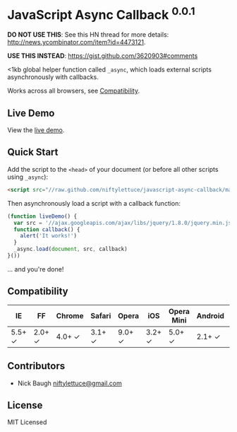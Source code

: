 
# JavaScript Async Callback <sup>0.0.1</sup>

**DO NOT USE THIS**: See this HN thread for more details: <http://news.ycombinator.com/item?id=4473121>.

**USE THIS INSTEAD**: <https://gist.github.com/3620903#comments>

&lt;1kb global helper function called `_async`, which loads external scripts asynchronously with callbacks.

Works across all browsers, see <a href="#compatibility">Compatibility</a>.

## Live Demo

View the <a href="http://niftylettuce.github.com/javascript-async-callback">live demo</a>.

## Quick Start

Add the script to the `<head>` of your document (or before all other scripts using `_async`):

```html
<script src="//raw.github.com/niftylettuce/javascript-async-callback/master/async.min.js"></script>
```

Then asynchronously load a script with a callback function:

```js
(function liveDemo() {
  var src = '//ajax.googleapis.com/ajax/libs/jquery/1.8.0/jquery.min.js'
  function callback() {
    alert('It works!')
  }
  _async.load(document, src, callback)
}())
```

... and you're done!

## Compatibility

<table>
<thead>
<th>IE</th>
<th>FF</th>
<th>Chrome</th>
<th>Safari</th>
<th>Opera</th>
<th>iOS</th>
<th>Opera Mini</th>
<th>Android</th>
<th>Blackberry</th>
<th>Opera Mobile</th>
<th>Chrome Android</th>
<th>Firefox Android</th>
</thead>
<tbody>
<tr>
<td>5.5+ &#x2713;</td>
<td>2.0+ &#x2713;</td>
<td>4.0+ &#x2713;</td>
<td>3.1+ &#x2713;</td>
<td>9.0+ &#x2713;</td>
<td>3.2+ &#x2713;</td>
<td>5.0+ &#x2713;</td>
<td>2.1+ &#x2713;</td>
<td>7.0+ &#x2713;</td>
<td>10.0+ &#x2713;</td>
<td>18.0+ &#x2713;</td>
<td>15.0+ &#x2713;</td>
</tr>
</tbody>
</table>

## Contributors

* Nick Baugh <niftylettuce@gmail.com>

## License

MIT Licensed
